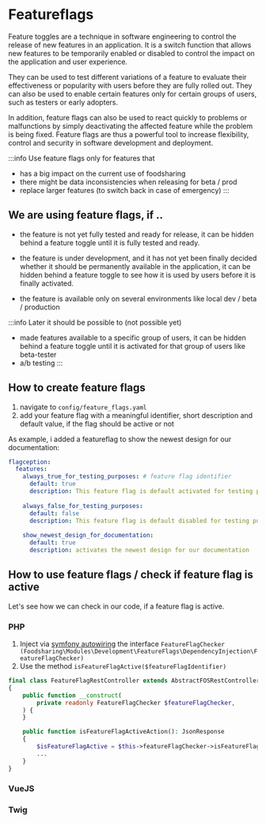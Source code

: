# Featureflags
Feature toggles are a technique in software engineering to control the release of new features in an application. It is a switch function that allows new features to be temporarily enabled or disabled to control the impact on the application and user experience.

They can be used to test different variations of a feature to evaluate their effectiveness or popularity with users before they are fully rolled out. They can also be used to enable certain features only for certain groups of users, such as testers or early adopters.

In addition, feature flags can also be used to react quickly to problems or malfunctions by simply deactivating the affected feature while the problem is being fixed. Feature flags are thus a powerful tool to increase flexibility, control and security in software development and deployment.

:::info Use feature flags only for features that
- has a big impact on the current use of foodsharing
- there might be data inconsistencies when releasing for beta / prod
- replace larger features (to switch back in case of emergency)
:::

## We are using feature flags, if ..
- the feature is not yet fully tested and ready for release, it can be hidden behind a feature toggle until it is fully tested and ready.

- the feature is under development, and it has not yet been finally decided whether it should be permanently available in the application, it can be hidden behind a feature toggle to see how it is used by users before it is finally activated.

- the feature is available only on several environments like local dev / beta / production

:::info Later it should be possible to (not possible yet)
- made features available to a specific group of users, it can be hidden behind a feature toggle until it is activated for that group of users like beta-tester
- a/b testing
:::

## How to create feature flags
1. navigate to `config/feature_flags.yaml`
2. add your feature flag with a meaningful identifier, short description and default value, if the flag should be active or not

As example, i added a featureflag to show the newest design for our documentation:
```yaml title='/config/feature_flags.yaml'
flagception:
  features:
    always_true_for_testing_purposes: # feature flag identifier
      default: true
      description: This feature flag is default activated for testing purposes.
      
    always_false_for_testing_purposes:
      default: false
      description: This feature flag is default disabled for testing purposes.
    
    show_newest_design_for_documentation:
      default: true
      description: activates the newest design for our documentation
```

## How to use feature flags / check if feature flag is active
Let's see how we can check in our code, if a feature flag is active.
### PHP
1. Inject via [symfony autowiring](https://symfony.com/doc/current/service_container/autowiring.html) the interface `FeatureFlagChecker (Foodsharing\Modules\Development\FeatureFlags\DependencyInjection\FeatureFlagChecker)`
2. Use the method `isFeatureFlagActive($featureFlagIdentifier)`
```php title='FeatureFlagRestController.php'
final class FeatureFlagRestController extends AbstractFOSRestController
{
    public function __construct(
        private readonly FeatureFlagChecker $featureFlagChecker,
    ) {
    }

    public function isFeatureFlagActiveAction(): JsonResponse
    {
        $isFeatureFlagActive = $this->featureFlagChecker->isFeatureFlagActive('show_newest_design_for_documentation');
        ...
    }
}
```
### VueJS

### Twig
